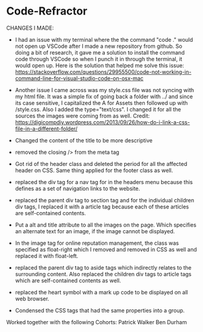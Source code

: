 # Code-Refractor

CHANGES I MADE:

* I had an issue with my terminal where the the command "code ." would not open up VSCode after I made a new repository from github. So doing a bit of research, it gave me a solution to install the command code through VSCode so when I punch it in through the terminal, it would open up. Here is the solution that helped me solve this issue: https://stackoverflow.com/questions/29955500/code-not-working-in-command-line-for-visual-studio-code-on-osx-mac

* Another issue I came across was my style.css file was not syncing with my html file. It was a simple fix of going back a folder with ../ and since its case sensitive, I capitalized the A for Assets then followed up with /style.css. Also I added the type="text/css". I changed it for all the sources the images were coming from as well. Credit: https://digicompdiy.wordpress.com/2013/09/26/how-do-i-link-a-css-file-in-a-different-folder/

- Changed the content of the title to be more descriptive

- removed the closing /> from the meta tag

- Got rid of the header class and deleted the period for all the affected header on CSS. Same thing applied for the footer class as well. 

- replaced the div tag for a nav tag for in the headers menu because this defines as a set of navigation links to the website.

- replaced the parent div tag to section tag and for the individual children div tags, I replaced it with a article tag because each of these articles are self-contained contents. 

- Put a alt and title attribute to all the images on the page. Which specifies an alternate text for an image, if the image cannot be displayed.

- In the image tag for online reputation management, the class was specified as float-right which I removed and removed in CSS as well and replaced it with float-left.

- replaced the parent div tag to aside tags which indirectly relates to the surrounding content. Also replaced the children div tags to article tags which are self-contained contents as well.

- replaced the heart symbol with a mark up code to be displayed on all web browser.

- Condensed the CSS tags that had the same properties into a group. 

Worked together with the following Cohorts: 
Patrick Walker
Ben Durham

